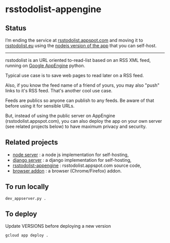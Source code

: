 # rsstodolist-appengine

## Status

I’m ending the service at [rsstodolist.appspot.com](https://rsstodolist.appspot.com/) and moving it to [rsstodolist.eu](https://rsstodolist.eu/) using the [nodejs version of the app](https://github.com/paulgreg/rsstodolist-node-server) that you can self-host.


*****


rsstodolist is an URL oriented to-read-list based on an RSS XML feed, running on [Google AppEngine](https://cloud.google.com/appengine/) python.

Typical use case is to save web pages to read later on a RSS feed.

Also, if you know the feed name of a friend of yours, you may also "push" links to it's RSS feed. That's another cool use case.

Feeds are publics so anyone can publish to any feeds. Be aware of that before using it for sensible URLs.

But, instead of using the public server on AppEngine (rsstodolist.appspot.com), you can also deploy the app on your own server (see related projects below) to have maximum privacy and security.

## Related projects

  * [node server](https://github.com/paulgreg/rsstodolist-node-server) : a node js implementation for self-hosting,
  * [django server](https://github.com/paulgreg/rsstodolist-django-server) : a django implementation for self-hosting,
  * [rsstodolist-appengine](https://github.com/paulgreg/rsstodolist-appengine) : rsstodolist.appspot.com source code,
  * [browser addon](https://github.com/paulgreg/rsstodolist-addon) : a browser (Chrome/Firefox) addon.

## To run locally

    dev_appserver.py .

## To deploy

Update VERSIONS before deploying a new version

    gcloud app deploy .
